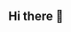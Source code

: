 ## Hi there 👋

<!--
**SafiaFirdous/SafiaFirdous** is a ✨ _special_ ✨ repository because its `README.md` (this file) appears on your GitHub profile.

Here are some ideas to get you started:

- 🔭 I’m currently learning Github
- 🌱 I’m currently working on R
- 👯 I’m looking to collaborate on Machine learning in Metabolomics/Omics technology
- 🤔 I’m looking for help with R pipelines for RNASeq Data analysis
